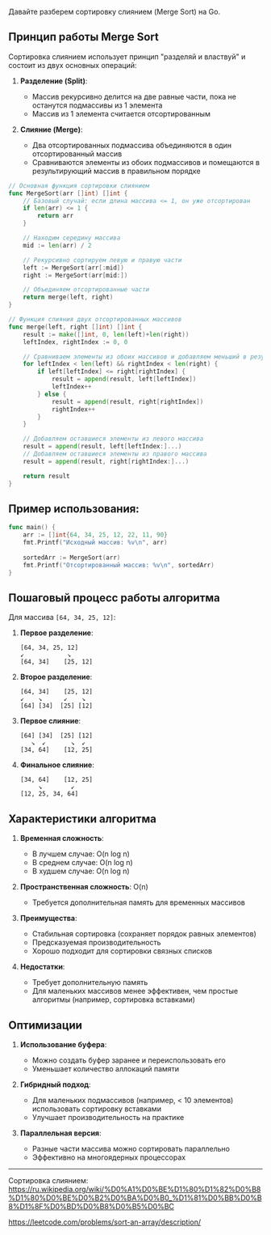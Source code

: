 Давайте разберем сортировку слиянием (Merge Sort) на Go.

## Принцип работы Merge Sort

Сортировка слиянием использует принцип "разделяй и властвуй" и состоит из двух основных операций:

1. **Разделение (Split)**:
   - Массив рекурсивно делится на две равные части, пока не останутся подмассивы из 1 элемента
   - Массив из 1 элемента считается отсортированным

2. **Слияние (Merge)**:
   - Два отсортированных подмассива объединяются в один отсортированный массив
   - Сравниваются элементы из обоих подмассивов и помещаются в результирующий массив в правильном порядке

```go
// Основная функция сортировки слиянием
func MergeSort(arr []int) []int {
    // Базовый случай: если длина массива <= 1, он уже отсортирован
    if len(arr) <= 1 {
        return arr
    }

    // Находим середину массива
    mid := len(arr) / 2

    // Рекурсивно сортируем левую и правую части
    left := MergeSort(arr[:mid])
    right := MergeSort(arr[mid:])

    // Объединяем отсортированные части
    return merge(left, right)
}

// Функция слияния двух отсортированных массивов
func merge(left, right []int) []int {
    result := make([]int, 0, len(left)+len(right))
    leftIndex, rightIndex := 0, 0

    // Сравниваем элементы из обоих массивов и добавляем меньший в результат
    for leftIndex < len(left) && rightIndex < len(right) {
        if left[leftIndex] <= right[rightIndex] {
            result = append(result, left[leftIndex])
            leftIndex++
        } else {
            result = append(result, right[rightIndex])
            rightIndex++
        }
    }

    // Добавляем оставшиеся элементы из левого массива
    result = append(result, left[leftIndex:]...)
    // Добавляем оставшиеся элементы из правого массива
    result = append(result, right[rightIndex:]...)

    return result
}
```

## Пример использования:

```go
func main() {
    arr := []int{64, 34, 25, 12, 22, 11, 90}
    fmt.Printf("Исходный массив: %v\n", arr)
    
    sortedArr := MergeSort(arr)
    fmt.Printf("Отсортированный массив: %v\n", sortedArr)
}
```

## Пошаговый процесс работы алгоритма

Для массива `[64, 34, 25, 12]`:

1. **Первое разделение**:
   ```
   [64, 34, 25, 12]
   ↙            ↘
   [64, 34]    [25, 12]
   ```

2. **Второе разделение**:
   ```
   [64, 34]    [25, 12]
   ↙    ↘      ↙    ↘
   [64] [34]  [25] [12]
   ```

3. **Первое слияние**:
   ```
   [64] [34]  [25] [12]
      ↘  ↙       ↘  ↙
   [34, 64]    [12, 25]
   ```

4. **Финальное слияние**:
   ```
   [34, 64]    [12, 25]
        ↘        ↙
   [12, 25, 34, 64]
   ```

## Характеристики алгоритма

1. **Временная сложность**:
   - В лучшем случае: O(n log n)
   - В среднем случае: O(n log n)
   - В худшем случае: O(n log n)

2. **Пространственная сложность**: O(n)
   - Требуется дополнительная память для временных массивов

3. **Преимущества**:
   - Стабильная сортировка (сохраняет порядок равных элементов)
   - Предсказуемая производительность
   - Хорошо подходит для сортировки связных списков

4. **Недостатки**:
   - Требует дополнительную память
   - Для маленьких массивов менее эффективен, чем простые алгоритмы (например, сортировка вставками)

## Оптимизации

1. **Использование буфера**:
   - Можно создать буфер заранее и переиспользовать его
   - Уменьшает количество аллокаций памяти

2. **Гибридный подход**:
   - Для маленьких подмассивов (например, < 10 элементов) использовать сортировку вставками
   - Улучшает производительность на практике

3. **Параллельная версия**:
   - Разные части массива можно сортировать параллельно
   - Эффективно на многоядерных процессорах


--------------

Сортировка слиянием:
https://ru.wikipedia.org/wiki/%D0%A1%D0%BE%D1%80%D1%82%D0%B8%D1%80%D0%BE%D0%B2%D0%BA%D0%B0_%D1%81%D0%BB%D0%B8%D1%8F%D0%BD%D0%B8%D0%B5%D0%BC


https://leetcode.com/problems/sort-an-array/description/
